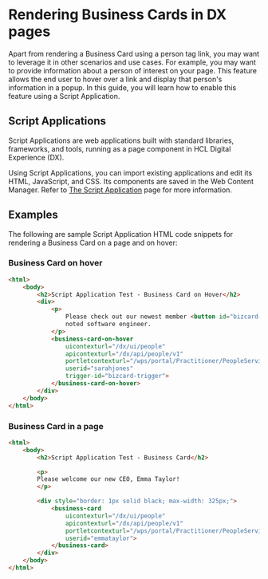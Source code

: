 # Rendering Business Cards in DX pages

Apart from rendering a Business Card using a person tag link, you may want to leverage it in other scenarios and use cases. For example, you may want to provide information about a person of interest on your page. This feature allows the end user to hover over a link and display that person's information in a popup. In this guide, you will learn how to enable this feature using a Script Application.

## Script Applications

Script Applications are web applications built with standard libraries, frameworks, and tools, running as a page component in HCL Digital Experience (DX).

Using Script Applications, you can import existing applications and edit its HTML, JavaScript, and CSS. Its components are saved in the Web Content Manager. Refer to [The Script Application](https://help.hcl-software.com/digital-experience/8.5/script-portlet/script_portlet.html) page for more information.

## Examples

The following are sample Script Application HTML code snippets for rendering a Business Card on a page and on hover:

### Business Card on hover

```html
<html>
    <body>
        <h2>Script Application Test - Business Card on Hover</h2>
        <div>
            <p>
                Please check out our newest member <button id="bizcard-trigger" class="bizcard-trigger">Sarah Jones</button>, a
                noted software engineer.
            </p>
            <business-card-on-hover
                uicontexturl="/dx/ui/people"
                apicontexturl="/dx/api/people/v1"
                portletcontexturl="/wps/portal/Practitioner/PeopleService"
                userid="sarahjones"
                trigger-id="bizcard-trigger">
            </business-card-on-hover>
        </div>
    </body>
</html>
```

### Business Card in a page

```html
<html>
    <body>
        <h2>Script Application Test - Business Card</h2>

        <p>
        Please welcome our new CEO, Emma Taylor!
        </p>

        <div style="border: 1px solid black; max-width: 325px;">
            <business-card
                uicontexturl="/dx/ui/people"
                apicontexturl="/dx/api/people/v1"
                portletcontexturl="/wps/portal/Practitioner/PeopleService"
                userid="emmataylor">
            </business-card>
        </div>
    </body>
</html>
```
